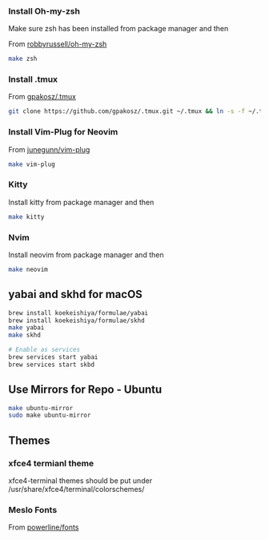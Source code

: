 
### Install Oh-my-zsh

Make sure zsh has been installed from package manager and then

From [robbyrussell/oh-my-zsh](https://github.com/robbyrussell/oh-my-zsh)
```bash
make zsh
```

### Install .tmux
From [gpakosz/.tmux](https://github.com/gpakosz/.tmux)
```bash
git clone https://github.com/gpakosz/.tmux.git ~/.tmux && ln -s -f ~/.tmux/.tmux.conf ~/.tmux.conf
```

### Install Vim-Plug for Neovim
From [junegunn/vim-plug](https://github.com/junegunn/vim-plug)
```bash
make vim-plug
```

### Kitty
Install kitty from package manager and then 
```bash
make kitty
```

### Nvim
Install neovim from package manager and then
```bash
make neovim
```

## yabai and skhd for macOS
```bash
brew install koekeishiya/formulae/yabai
brew install koekeishiya/formulae/skhd
make yabai
make skhd

# Enable as services
brew services start yabai
brew services start skbd
```

## Use Mirrors for Repo - Ubuntu
```bash
make ubuntu-mirror
sudo make ubuntu-mirror
```

## Themes

### xfce4 termianl theme
xfce4-terminal themes should be put under /usr/share/xfce4/terminal/colorschemes/

### Meslo Fonts
From [powerline/fonts](https://github.com/powerline/fonts/blob/master/Meslo%20Dotted/Meslo%20LG%20M%20DZ%20Regular%20for%20Powerline.ttf)

